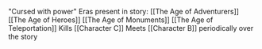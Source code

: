 "Cursed with power"
Eras present in story:
[[The Age of Adventurers]]
[[The Age of Heroes]]
[[The Age of Monuments]]
[[The Age of Teleportation]]
Kills [[Character C]]
Meets [[Character B]] periodically over the story